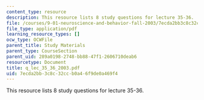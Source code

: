 ```yaml
---
content_type: resource
description: This resource lists 8 study questions for lecture 35-36.
file: /courses/9-01-neuroscience-and-behavior-fall-2003/7ecda2bb3c8c32ccb0a46f9de0a469f4_q_lec_35_36_2003.pdf
file_type: application/pdf
learning_resource_types: []
ocw_type: OCWFile
parent_title: Study Materials
parent_type: CourseSection
parent_uid: 289a0198-2748-bb88-47f1-2606710deab6
resourcetype: Document
title: q_lec_35_36_2003.pdf
uid: 7ecda2bb-3c8c-32cc-b0a4-6f9de0a469f4
---
```

This resource lists 8 study questions for lecture 35-36.


